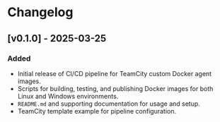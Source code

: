 # Changelog

## [v0.1.0] - 2025-03-25

### Added
- Initial release of CI/CD pipeline for TeamCity custom Docker agent images.
- Scripts for building, testing, and publishing Docker images for both Linux and Windows environments.
- `README.md` and supporting documentation for usage and setup.
- TeamCity template example for pipeline configuration.
